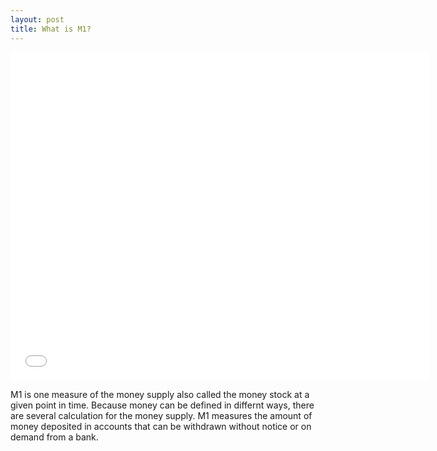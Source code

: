 ```yaml
---
layout: post
title: What is M1? 
---
```


<iframe src="//fred.stlouisfed.org/graph/graph-landing.php?g=6ve1&width=670&height=475" scrolling="no" frameborder="0" style="overflow:hidden; width:670px; height:525px;" allowTransparency="true"></iframe>

M1 is one measure of the money supply also called the money stock at a given point in time. Because money can be defined in differnt ways, there are several calculation for the money supply. M1 measures the amount of money deposited in accounts that can be withdrawn without notice or on demand from a bank.
